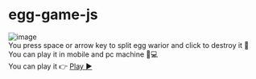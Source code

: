 # egg-game-js
![image](https://user-images.githubusercontent.com/97892253/225569358-3f1bb2e7-1d54-4183-bd6d-e41d8d83caca.png)
<br/>
You press space or arrow key to split egg warior and click to destroy it 🤖
<br/>
You can play it in mobile and pc machine 📱💻
<br/>
You can play it 👉 <a href="https://thanhbk113.github.io/egg-game-js/" target="_blank">Play ▶️</a>
